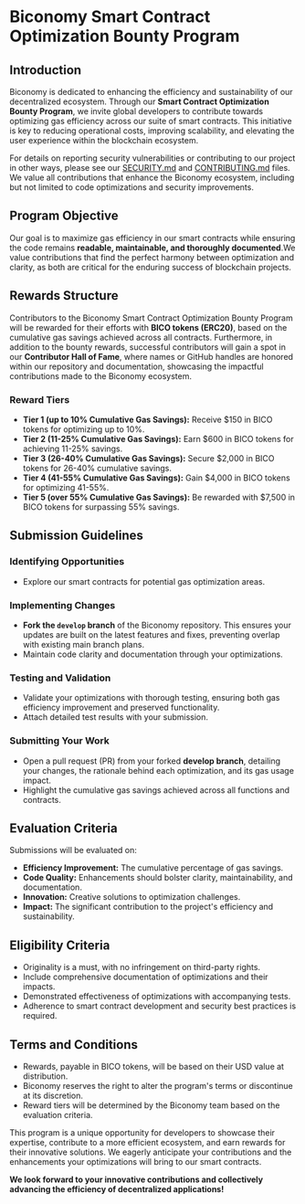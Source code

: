 # **Biconomy Smart Contract Optimization Bounty Program**

## **Introduction**

Biconomy is dedicated to enhancing the efficiency and sustainability of our decentralized ecosystem. Through our **Smart Contract Optimization Bounty Program**, we invite global developers to contribute towards optimizing gas efficiency across our suite of smart contracts. This initiative is key to reducing operational costs, improving scalability, and elevating the user experience within the blockchain ecosystem.

For details on reporting security vulnerabilities or contributing to our project in other ways, please see our [SECURITY.md](./SECURITY.md) and [CONTRIBUTING.md](./CONTRIBUTING.md) files. We value all contributions that enhance the Biconomy ecosystem, including but not limited to code optimizations and security improvements.

## **Program Objective**

Our goal is to maximize gas efficiency in our smart contracts while ensuring the code remains **readable, maintainable, and thoroughly documented**.We value contributions that find the perfect harmony between optimization and clarity, as both are critical for the enduring success of blockchain projects.

## **Rewards Structure**

Contributors to the Biconomy Smart Contract Optimization Bounty Program will be rewarded for their efforts with **BICO tokens (ERC20)**, based on the cumulative gas savings achieved across all contracts. Furthermore, in addition to the bounty rewards, successful contributors will gain a spot in our **Contributor Hall of Fame**, where names or GitHub handles are honored within our repository and documentation, showcasing the impactful contributions made to the Biconomy ecosystem.

### **Reward Tiers**

- **Tier 1 (up to 10% Cumulative Gas Savings):** Receive $150 in BICO tokens for optimizing up to 10%.
- **Tier 2 (11-25% Cumulative Gas Savings):** Earn $600 in BICO tokens for achieving 11-25% savings.
- **Tier 3 (26-40% Cumulative Gas Savings):** Secure $2,000 in BICO tokens for 26-40% cumulative savings.
- **Tier 4 (41-55% Cumulative Gas Savings):** Gain $4,000 in BICO tokens for optimizing 41-55%.
- **Tier 5 (over 55% Cumulative Gas Savings):** Be rewarded with $7,500 in BICO tokens for surpassing 55% savings.

## **Submission Guidelines**

### **Identifying Opportunities**

- Explore our smart contracts for potential gas optimization areas.

### **Implementing Changes**

- **Fork the `develop` branch** of the Biconomy repository. This ensures your updates are built on the latest features and fixes, preventing overlap with existing main branch plans.
- Maintain code clarity and documentation through your optimizations.

### **Testing and Validation**

- Validate your optimizations with thorough testing, ensuring both gas efficiency improvement and preserved functionality.
- Attach detailed test results with your submission.

### **Submitting Your Work**

- Open a pull request (PR) from your forked **develop branch**, detailing your changes, the rationale behind each optimization, and its gas usage impact.
- Highlight the cumulative gas savings achieved across all functions and contracts.

## **Evaluation Criteria**

Submissions will be evaluated on:

- **Efficiency Improvement:** The cumulative percentage of gas savings.
- **Code Quality:** Enhancements should bolster clarity, maintainability, and documentation.
- **Innovation:** Creative solutions to optimization challenges.
- **Impact:** The significant contribution to the project's efficiency and sustainability.

## **Eligibility Criteria**

- Originality is a must, with no infringement on third-party rights.
- Include comprehensive documentation of optimizations and their impacts.
- Demonstrated effectiveness of optimizations with accompanying tests.
- Adherence to smart contract development and security best practices is required.

## **Terms and Conditions**

- Rewards, payable in BICO tokens, will be based on their USD value at distribution.
- Biconomy reserves the right to alter the program's terms or discontinue at its discretion.
- Reward tiers will be determined by the Biconomy team based on the evaluation criteria.

This program is a unique opportunity for developers to showcase their expertise, contribute to a more efficient ecosystem, and earn rewards for their innovative solutions. We eagerly anticipate your contributions and the enhancements your optimizations will bring to our smart contracts.

**We look forward to your innovative contributions and collectively advancing the efficiency of decentralized applications!**
